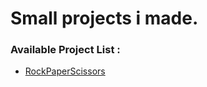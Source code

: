 # Small projects i made.

### Available Project List :
- [RockPaperScissors](https://github.com/quebeh200/quebeh200/tree/main/Python/RockPaperScissors)
